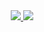 <div align="center"> 
  <a href="https://github.com/anuraghazra/github-readme-stats#gh-light-mode-only">
    <img src="https://github-readme-stats.vercel.app/api?username=piotrbajdek&hide=prs,issues&count_private=true&show_icons=true&hide_border=true" />
  </a>
  <a href="https://github.com/anuraghazra/github-readme-stats#gh-light-mode-only">
    <img src="https://github-readme-stats.vercel.app/api/top-langs/?username=piotrbajdek&hide_border=true" />
  </a>
</div>
